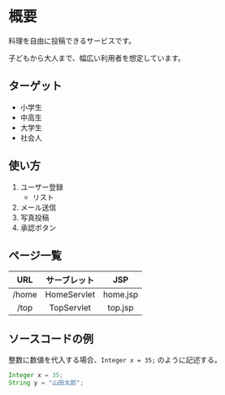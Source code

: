 # 概要
料理を自由に投稿できるサービスです。

子どもから大人まで、幅広い利用者を想定しています。

## ターゲット
- 小学生
- 中高生
- 大学生
- 社会人

## 使い方
1. ユーザー登録
    - リスト
1. メール送信
1. 写真投稿
1. 承認ボタン

## ページ一覧
| URL | サーブレット | JSP |
| :---: | :---------: | :------: |
| /home | HomeServlet | home.jsp |
| /top  | TopServlet  | top.jsp  |

## ソースコードの例
整数に数値を代入する場合、`Integer x = 35;` のように記述する。

```java
Integer x = 35;
String y = "山田太郎";
```